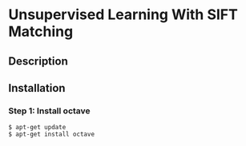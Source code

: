 # Unsupervised Learning With SIFT Matching

## Description

## Installation
### Step 1: Install octave
```
$ apt-get update
$ apt-get install octave
```